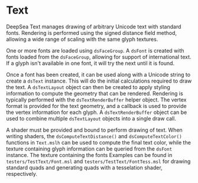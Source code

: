 # Text

DeepSea Text manages drawing of arbitrary Unicode text with standard fonts. Rendering is performed using the signed distance field method, allowing a wide range of scaling with the same glyph textures.

One or more fonts are loaded using `dsFaceGroup`. A `dsFont` is created with fonts loaded from the `dsFaceGroup`, allowing for support of international text. If a glyph isn't available in one font, it will try the next until it is found.

Once a font has been created, it can be used along with a Unicode string to create a `dsText` instance. This will do the initial calculations required to draw the text. A `dsTextLayout` object can then be created to apply styling information to compute the geometry that can be rendered. Rendering is typically performed with the `dsTextRenderBuffer` helper object. The vertex format is provided for the text geometry, and a callback is used to provide the vertex information for each glyph. A `dsTextRenderBuffer` object can be used to combine multiple `dsTextLayout` objects into a single draw call.

A shader must be provided and bound to perform drawing of text. When writing shaders, the `dsComputeTextDistance()` and `dsComputeTextColor()` functions in `Text.mslh` can be used to compute the final text color, while the texture containing glyph information can be queried from the `dsFont` instance. The texture containing the fonts Examples can be found in `testers/TestText/Font.msl` and `testers/TestText/FontTess.msl` for drawing standard quads and generating quads with a tesselation shader, respectively.
